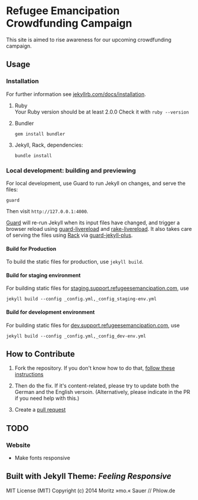 # Refugee Emancipation Crowdfunding Campaign

This site is aimed to rise awareness for our upcoming crowdfunding campaign.

## Usage
### Installation
For further information see [jekyllrb.com/docs/installation](http://jekyllrb.com/docs/installation/).

1. Ruby <br>Your Ruby version should be at least 2.0.0
Check it with `ruby --version`

2. Bundler

    ```gem install bundler```

3. Jekyll, Rack, dependencies:

    ```bundle install```

### Local development: building and previewing

For local development, use Guard to run Jekyll on changes, and serve the files:

`guard`

Then visit `http://127.0.0.1:4000`.

[Guard](https://github.com/guard/guard) will re-run Jekyll when its input files have changed, and trigger a browser reload using [guard-livereload](https://github.com/guard/guard-livereload) and [rake-livereload](https://github.com/johnbintz/rack-livereload).
It also takes care of serving the files using [Rack](http://rack.github.io) via [guard-jekyll-plus](https://github.com/imathis/guard-jekyll-plus).

#### Build for Production

To build the static files for production, use `jekyll build`.

#### Build for staging environment

For building static files for [staging.support.refugeesemancipation.com](staging.support.refugeesemancipation.com), use

```jekyll build --config _config.yml,_config_staging-env.yml```

#### Build for development environment

For building static files for [dev.support.refugeesemancipation.com](dev.support.refugeesemancipation.com), use

```jekyll build --config _config.yml,_config_dev-env.yml```


## How to Contribute
1. Fork the repository. If you don't know how to do that, [follow these instructions](https://help.github.com/articles/fork-a-repo/)

2. Then do the fix. If it's content-related, please try to update both the German and the English versoin. (Alternatively, please indicate in the PR if you need help with this.)

3. Create a [pull request](https://help.github.com/articles/using-pull-requests/)

## TODO
### Website
* Make fonts responsive

## Built with Jekyll Theme: *Feeling Responsive*

MIT License (MIT)
Copyright (c) 2014 Moritz »mo.« Sauer // Phlow.de
